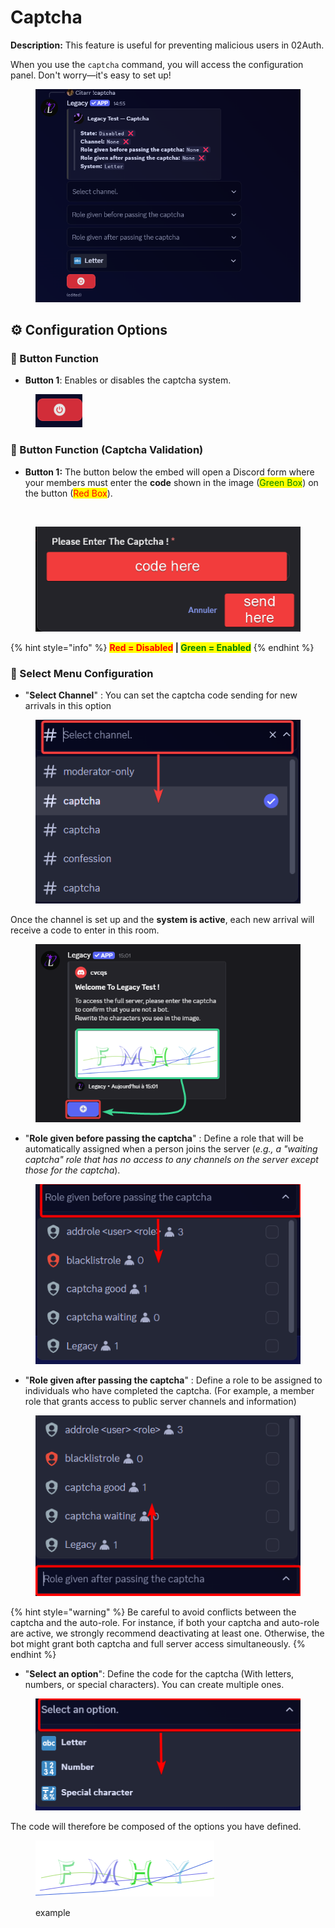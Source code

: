 # Captcha

**Description:** This feature is useful for preventing malicious users in 02Auth.

When you use the `captcha` command, you will access the configuration panel. Don't worry—it's easy to set up!

<figure><img src="../../.gitbook/assets/image (11).png" alt=""><figcaption></figcaption></figure>

## ⚙️ Configuration Options

### 🔹 Button Function

* **Button 1**: Enables or disables the captcha system.

<figure><img src="../../.gitbook/assets/image (12).png" alt=""><figcaption></figcaption></figure>

### 🔹 Button Function (Captcha Validation)

* **Button 1:** The button below the embed will open a Discord form where your members must enter the **code** shown in the image (<mark style="color:green;">Green Box</mark>) on the button (<mark style="color:red;">Red Box</mark>).

<figure><img src="../../.gitbook/assets/https___files.gitbook.com_v0_b_gitbook-x-prod.appspot.com_o_spaces_2F4oU7ecFpX37mgJVGoqeR_2Fuploads_2F9sWN9OAnCVAhdhpfsVFA_2Fimage.avif" alt=""><figcaption></figcaption></figure>

<figure><img src="../../.gitbook/assets/image (16).png" alt=""><figcaption></figcaption></figure>

{% hint style="info" %}
<mark style="color:red;">**Red = Disabled**</mark>**&#x20;|&#x20;**<mark style="color:green;">**Green = Enabled**</mark>
{% endhint %}

### 🔹 Select Menu Configuration

* "**Select Channel**" : You can set the captcha code sending for new arrivals in this option

<figure><img src="../../.gitbook/assets/image (13).png" alt=""><figcaption></figcaption></figure>

Once the channel is set up and the **system is active**, each new arrival will receive a code to enter in this room.

<figure><img src="../../.gitbook/assets/image (15).png" alt=""><figcaption></figcaption></figure>

* "**Role given before passing the captcha**" : Define a role that will be automatically assigned when a person joins the server (_e.g., a "waiting captcha" role that has no access to any channels on the server except those for the captcha_).

<figure><img src="../../.gitbook/assets/image (18).png" alt=""><figcaption></figcaption></figure>

* "**Role given after passing the captcha**" : Define a role to be assigned to individuals who have completed the captcha. (For example, a member role that grants access to public server channels and information)

<figure><img src="../../.gitbook/assets/image (19).png" alt=""><figcaption></figcaption></figure>

{% hint style="warning" %}
Be careful to avoid conflicts between the captcha and the auto-role. For instance, if both your captcha and auto-role are active, we strongly recommend deactivating at least one. Otherwise, the bot might grant both captcha and full server access simultaneously.
{% endhint %}

* "**Select an option**": Define the code for the captcha (With letters, numbers, or special characters). You can create multiple ones.

<figure><img src="../../.gitbook/assets/image (20).png" alt=""><figcaption></figcaption></figure>

The code will therefore be composed of the options you have defined.

<figure><img src="../../.gitbook/assets/image (21).png" alt=""><figcaption><p>example</p></figcaption></figure>
